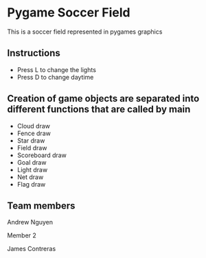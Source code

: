 # Pygame Soccer Field

This is a soccer field represented in pygames graphics

## Instructions

- Press L to change the lights
- Press D to change daytime

## Creation of game objects are separated into different functions that are called by main
- Cloud draw
- Fence draw
- Star draw
- Field draw
- Scoreboard draw
- Goal draw
- Light draw
- Net draw
- Flag draw

## Team members

Andrew Nguyen

Member 2

James Contreras